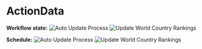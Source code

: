 # ActionData

**Workflow state:** ![Auto Update Process](https://github.com/web-sys1/ActionData/workflows/Auto%20Update%20Process/badge.svg)
![Update World Country Rankings](https://github.com/web-sys1/ActionData/workflows/Update%20World%20Country%20Rankings/badge.svg)

**Schedule:** ![Auto Update Process](https://github.com/web-sys1/ActionData/workflows/Auto%20Update%20Process/badge.svg?event=schedule)
![Update World Country Rankings](https://github.com/web-sys1/ActionData/workflows/Update%20World%20Country%20Rankings/badge.svg?event=schedule)
